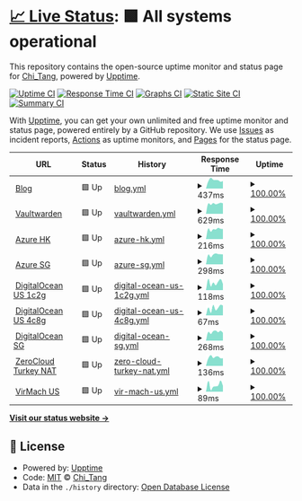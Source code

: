 # [📈 Live Status](https://uptime.chitang.dev): <!--live status--> **🟩 All systems operational**

This repository contains the open-source uptime monitor and status page for [Chi_Tang](https://chitang.dev), powered by [Upptime](https://github.com/upptime/upptime).

[![Uptime CI](https://github.com/chitang233/upptime/workflows/Uptime%20CI/badge.svg)](https://github.com/chitang233/upptime/actions?query=workflow%3A%22Uptime+CI%22)
[![Response Time CI](https://github.com/chitang233/upptime/workflows/Response%20Time%20CI/badge.svg)](https://github.com/chitang233/upptime/actions?query=workflow%3A%22Response+Time+CI%22)
[![Graphs CI](https://github.com/chitang233/upptime/workflows/Graphs%20CI/badge.svg)](https://github.com/chitang233/upptime/actions?query=workflow%3A%22Graphs+CI%22)
[![Static Site CI](https://github.com/chitang233/upptime/workflows/Static%20Site%20CI/badge.svg)](https://github.com/chitang233/upptime/actions?query=workflow%3A%22Static+Site+CI%22)
[![Summary CI](https://github.com/chitang233/upptime/workflows/Summary%20CI/badge.svg)](https://github.com/chitang233/upptime/actions?query=workflow%3A%22Summary+CI%22)

With [Upptime](https://upptime.js.org), you can get your own unlimited and free uptime monitor and status page, powered entirely by a GitHub repository. We use [Issues](https://github.com/chitang233/upptime/issues) as incident reports, [Actions](https://github.com/chitang233/upptime/actions) as uptime monitors, and [Pages](https://uptime.chitang.dev) for the status page.

<!--start: status pages-->
<!-- This summary is generated by Upptime (https://github.com/upptime/upptime) -->
<!-- Do not edit this manually, your changes will be overwritten -->
<!-- prettier-ignore -->
| URL | Status | History | Response Time | Uptime |
| --- | ------ | ------- | ------------- | ------ |
| <img alt="" src="https://icons.duckduckgo.com/ip3/blog.chitang.dev.ico" height="13"> [Blog](https://blog.chitang.dev) | 🟩 Up | [blog.yml](https://github.com/chitang233/upptime/commits/HEAD/history/blog.yml) | <details><summary><img alt="Response time graph" src="./graphs/blog/response-time-week.png" height="20"> 437ms</summary><br><a href="https://uptime.chitang.dev/history/blog"><img alt="Response time 507" src="https://img.shields.io/endpoint?url=https%3A%2F%2Fraw.githubusercontent.com%2Fchitang233%2Fupptime%2FHEAD%2Fapi%2Fblog%2Fresponse-time.json"></a><br><a href="https://uptime.chitang.dev/history/blog"><img alt="24-hour response time 391" src="https://img.shields.io/endpoint?url=https%3A%2F%2Fraw.githubusercontent.com%2Fchitang233%2Fupptime%2FHEAD%2Fapi%2Fblog%2Fresponse-time-day.json"></a><br><a href="https://uptime.chitang.dev/history/blog"><img alt="7-day response time 437" src="https://img.shields.io/endpoint?url=https%3A%2F%2Fraw.githubusercontent.com%2Fchitang233%2Fupptime%2FHEAD%2Fapi%2Fblog%2Fresponse-time-week.json"></a><br><a href="https://uptime.chitang.dev/history/blog"><img alt="30-day response time 400" src="https://img.shields.io/endpoint?url=https%3A%2F%2Fraw.githubusercontent.com%2Fchitang233%2Fupptime%2FHEAD%2Fapi%2Fblog%2Fresponse-time-month.json"></a><br><a href="https://uptime.chitang.dev/history/blog"><img alt="1-year response time 507" src="https://img.shields.io/endpoint?url=https%3A%2F%2Fraw.githubusercontent.com%2Fchitang233%2Fupptime%2FHEAD%2Fapi%2Fblog%2Fresponse-time-year.json"></a></details> | <details><summary><a href="https://uptime.chitang.dev/history/blog">100.00%</a></summary><a href="https://uptime.chitang.dev/history/blog"><img alt="All-time uptime 100.00%" src="https://img.shields.io/endpoint?url=https%3A%2F%2Fraw.githubusercontent.com%2Fchitang233%2Fupptime%2FHEAD%2Fapi%2Fblog%2Fuptime.json"></a><br><a href="https://uptime.chitang.dev/history/blog"><img alt="24-hour uptime 100.00%" src="https://img.shields.io/endpoint?url=https%3A%2F%2Fraw.githubusercontent.com%2Fchitang233%2Fupptime%2FHEAD%2Fapi%2Fblog%2Fuptime-day.json"></a><br><a href="https://uptime.chitang.dev/history/blog"><img alt="7-day uptime 100.00%" src="https://img.shields.io/endpoint?url=https%3A%2F%2Fraw.githubusercontent.com%2Fchitang233%2Fupptime%2FHEAD%2Fapi%2Fblog%2Fuptime-week.json"></a><br><a href="https://uptime.chitang.dev/history/blog"><img alt="30-day uptime 100.00%" src="https://img.shields.io/endpoint?url=https%3A%2F%2Fraw.githubusercontent.com%2Fchitang233%2Fupptime%2FHEAD%2Fapi%2Fblog%2Fuptime-month.json"></a><br><a href="https://uptime.chitang.dev/history/blog"><img alt="1-year uptime 100.00%" src="https://img.shields.io/endpoint?url=https%3A%2F%2Fraw.githubusercontent.com%2Fchitang233%2Fupptime%2FHEAD%2Fapi%2Fblog%2Fuptime-year.json"></a></details>
| <img alt="" src="https://icons.duckduckgo.com/ip3/vaultwarden.chitang.dev.ico" height="13"> [Vaultwarden](https://vaultwarden.chitang.dev) | 🟩 Up | [vaultwarden.yml](https://github.com/chitang233/upptime/commits/HEAD/history/vaultwarden.yml) | <details><summary><img alt="Response time graph" src="./graphs/vaultwarden/response-time-week.png" height="20"> 629ms</summary><br><a href="https://uptime.chitang.dev/history/vaultwarden"><img alt="Response time 653" src="https://img.shields.io/endpoint?url=https%3A%2F%2Fraw.githubusercontent.com%2Fchitang233%2Fupptime%2FHEAD%2Fapi%2Fvaultwarden%2Fresponse-time.json"></a><br><a href="https://uptime.chitang.dev/history/vaultwarden"><img alt="24-hour response time 653" src="https://img.shields.io/endpoint?url=https%3A%2F%2Fraw.githubusercontent.com%2Fchitang233%2Fupptime%2FHEAD%2Fapi%2Fvaultwarden%2Fresponse-time-day.json"></a><br><a href="https://uptime.chitang.dev/history/vaultwarden"><img alt="7-day response time 629" src="https://img.shields.io/endpoint?url=https%3A%2F%2Fraw.githubusercontent.com%2Fchitang233%2Fupptime%2FHEAD%2Fapi%2Fvaultwarden%2Fresponse-time-week.json"></a><br><a href="https://uptime.chitang.dev/history/vaultwarden"><img alt="30-day response time 634" src="https://img.shields.io/endpoint?url=https%3A%2F%2Fraw.githubusercontent.com%2Fchitang233%2Fupptime%2FHEAD%2Fapi%2Fvaultwarden%2Fresponse-time-month.json"></a><br><a href="https://uptime.chitang.dev/history/vaultwarden"><img alt="1-year response time 653" src="https://img.shields.io/endpoint?url=https%3A%2F%2Fraw.githubusercontent.com%2Fchitang233%2Fupptime%2FHEAD%2Fapi%2Fvaultwarden%2Fresponse-time-year.json"></a></details> | <details><summary><a href="https://uptime.chitang.dev/history/vaultwarden">100.00%</a></summary><a href="https://uptime.chitang.dev/history/vaultwarden"><img alt="All-time uptime 99.99%" src="https://img.shields.io/endpoint?url=https%3A%2F%2Fraw.githubusercontent.com%2Fchitang233%2Fupptime%2FHEAD%2Fapi%2Fvaultwarden%2Fuptime.json"></a><br><a href="https://uptime.chitang.dev/history/vaultwarden"><img alt="24-hour uptime 100.00%" src="https://img.shields.io/endpoint?url=https%3A%2F%2Fraw.githubusercontent.com%2Fchitang233%2Fupptime%2FHEAD%2Fapi%2Fvaultwarden%2Fuptime-day.json"></a><br><a href="https://uptime.chitang.dev/history/vaultwarden"><img alt="7-day uptime 100.00%" src="https://img.shields.io/endpoint?url=https%3A%2F%2Fraw.githubusercontent.com%2Fchitang233%2Fupptime%2FHEAD%2Fapi%2Fvaultwarden%2Fuptime-week.json"></a><br><a href="https://uptime.chitang.dev/history/vaultwarden"><img alt="30-day uptime 99.98%" src="https://img.shields.io/endpoint?url=https%3A%2F%2Fraw.githubusercontent.com%2Fchitang233%2Fupptime%2FHEAD%2Fapi%2Fvaultwarden%2Fuptime-month.json"></a><br><a href="https://uptime.chitang.dev/history/vaultwarden"><img alt="1-year uptime 99.99%" src="https://img.shields.io/endpoint?url=https%3A%2F%2Fraw.githubusercontent.com%2Fchitang233%2Fupptime%2FHEAD%2Fapi%2Fvaultwarden%2Fuptime-year.json"></a></details>
| <img alt="" src="https://icons.duckduckgo.com/ip3/null.ico" height="13"> [Azure HK](server.chitang.dev) | 🟩 Up | [azure-hk.yml](https://github.com/chitang233/upptime/commits/HEAD/history/azure-hk.yml) | <details><summary><img alt="Response time graph" src="./graphs/azure-hk/response-time-week.png" height="20"> 216ms</summary><br><a href="https://uptime.chitang.dev/history/azure-hk"><img alt="Response time 206" src="https://img.shields.io/endpoint?url=https%3A%2F%2Fraw.githubusercontent.com%2Fchitang233%2Fupptime%2FHEAD%2Fapi%2Fazure-hk%2Fresponse-time.json"></a><br><a href="https://uptime.chitang.dev/history/azure-hk"><img alt="24-hour response time 221" src="https://img.shields.io/endpoint?url=https%3A%2F%2Fraw.githubusercontent.com%2Fchitang233%2Fupptime%2FHEAD%2Fapi%2Fazure-hk%2Fresponse-time-day.json"></a><br><a href="https://uptime.chitang.dev/history/azure-hk"><img alt="7-day response time 216" src="https://img.shields.io/endpoint?url=https%3A%2F%2Fraw.githubusercontent.com%2Fchitang233%2Fupptime%2FHEAD%2Fapi%2Fazure-hk%2Fresponse-time-week.json"></a><br><a href="https://uptime.chitang.dev/history/azure-hk"><img alt="30-day response time 208" src="https://img.shields.io/endpoint?url=https%3A%2F%2Fraw.githubusercontent.com%2Fchitang233%2Fupptime%2FHEAD%2Fapi%2Fazure-hk%2Fresponse-time-month.json"></a><br><a href="https://uptime.chitang.dev/history/azure-hk"><img alt="1-year response time 206" src="https://img.shields.io/endpoint?url=https%3A%2F%2Fraw.githubusercontent.com%2Fchitang233%2Fupptime%2FHEAD%2Fapi%2Fazure-hk%2Fresponse-time-year.json"></a></details> | <details><summary><a href="https://uptime.chitang.dev/history/azure-hk">100.00%</a></summary><a href="https://uptime.chitang.dev/history/azure-hk"><img alt="All-time uptime 100.00%" src="https://img.shields.io/endpoint?url=https%3A%2F%2Fraw.githubusercontent.com%2Fchitang233%2Fupptime%2FHEAD%2Fapi%2Fazure-hk%2Fuptime.json"></a><br><a href="https://uptime.chitang.dev/history/azure-hk"><img alt="24-hour uptime 100.00%" src="https://img.shields.io/endpoint?url=https%3A%2F%2Fraw.githubusercontent.com%2Fchitang233%2Fupptime%2FHEAD%2Fapi%2Fazure-hk%2Fuptime-day.json"></a><br><a href="https://uptime.chitang.dev/history/azure-hk"><img alt="7-day uptime 100.00%" src="https://img.shields.io/endpoint?url=https%3A%2F%2Fraw.githubusercontent.com%2Fchitang233%2Fupptime%2FHEAD%2Fapi%2Fazure-hk%2Fuptime-week.json"></a><br><a href="https://uptime.chitang.dev/history/azure-hk"><img alt="30-day uptime 100.00%" src="https://img.shields.io/endpoint?url=https%3A%2F%2Fraw.githubusercontent.com%2Fchitang233%2Fupptime%2FHEAD%2Fapi%2Fazure-hk%2Fuptime-month.json"></a><br><a href="https://uptime.chitang.dev/history/azure-hk"><img alt="1-year uptime 100.00%" src="https://img.shields.io/endpoint?url=https%3A%2F%2Fraw.githubusercontent.com%2Fchitang233%2Fupptime%2FHEAD%2Fapi%2Fazure-hk%2Fuptime-year.json"></a></details>
| <img alt="" src="https://icons.duckduckgo.com/ip3/null.ico" height="13"> [Azure SG](azure-sgp.chitang.eu.org) | 🟩 Up | [azure-sg.yml](https://github.com/chitang233/upptime/commits/HEAD/history/azure-sg.yml) | <details><summary><img alt="Response time graph" src="./graphs/azure-sg/response-time-week.png" height="20"> 298ms</summary><br><a href="https://uptime.chitang.dev/history/azure-sg"><img alt="Response time 308" src="https://img.shields.io/endpoint?url=https%3A%2F%2Fraw.githubusercontent.com%2Fchitang233%2Fupptime%2FHEAD%2Fapi%2Fazure-sg%2Fresponse-time.json"></a><br><a href="https://uptime.chitang.dev/history/azure-sg"><img alt="24-hour response time 305" src="https://img.shields.io/endpoint?url=https%3A%2F%2Fraw.githubusercontent.com%2Fchitang233%2Fupptime%2FHEAD%2Fapi%2Fazure-sg%2Fresponse-time-day.json"></a><br><a href="https://uptime.chitang.dev/history/azure-sg"><img alt="7-day response time 298" src="https://img.shields.io/endpoint?url=https%3A%2F%2Fraw.githubusercontent.com%2Fchitang233%2Fupptime%2FHEAD%2Fapi%2Fazure-sg%2Fresponse-time-week.json"></a><br><a href="https://uptime.chitang.dev/history/azure-sg"><img alt="30-day response time 312" src="https://img.shields.io/endpoint?url=https%3A%2F%2Fraw.githubusercontent.com%2Fchitang233%2Fupptime%2FHEAD%2Fapi%2Fazure-sg%2Fresponse-time-month.json"></a><br><a href="https://uptime.chitang.dev/history/azure-sg"><img alt="1-year response time 308" src="https://img.shields.io/endpoint?url=https%3A%2F%2Fraw.githubusercontent.com%2Fchitang233%2Fupptime%2FHEAD%2Fapi%2Fazure-sg%2Fresponse-time-year.json"></a></details> | <details><summary><a href="https://uptime.chitang.dev/history/azure-sg">100.00%</a></summary><a href="https://uptime.chitang.dev/history/azure-sg"><img alt="All-time uptime 98.08%" src="https://img.shields.io/endpoint?url=https%3A%2F%2Fraw.githubusercontent.com%2Fchitang233%2Fupptime%2FHEAD%2Fapi%2Fazure-sg%2Fuptime.json"></a><br><a href="https://uptime.chitang.dev/history/azure-sg"><img alt="24-hour uptime 100.00%" src="https://img.shields.io/endpoint?url=https%3A%2F%2Fraw.githubusercontent.com%2Fchitang233%2Fupptime%2FHEAD%2Fapi%2Fazure-sg%2Fuptime-day.json"></a><br><a href="https://uptime.chitang.dev/history/azure-sg"><img alt="7-day uptime 100.00%" src="https://img.shields.io/endpoint?url=https%3A%2F%2Fraw.githubusercontent.com%2Fchitang233%2Fupptime%2FHEAD%2Fapi%2Fazure-sg%2Fuptime-week.json"></a><br><a href="https://uptime.chitang.dev/history/azure-sg"><img alt="30-day uptime 100.00%" src="https://img.shields.io/endpoint?url=https%3A%2F%2Fraw.githubusercontent.com%2Fchitang233%2Fupptime%2FHEAD%2Fapi%2Fazure-sg%2Fuptime-month.json"></a><br><a href="https://uptime.chitang.dev/history/azure-sg"><img alt="1-year uptime 98.08%" src="https://img.shields.io/endpoint?url=https%3A%2F%2Fraw.githubusercontent.com%2Fchitang233%2Fupptime%2FHEAD%2Fapi%2Fazure-sg%2Fuptime-year.json"></a></details>
| <img alt="" src="https://icons.duckduckgo.com/ip3/null.ico" height="13"> [DigitalOcean US 1c2g](do-sfo.chitang.eu.org) | 🟩 Up | [digital-ocean-us-1c2g.yml](https://github.com/chitang233/upptime/commits/HEAD/history/digital-ocean-us-1c2g.yml) | <details><summary><img alt="Response time graph" src="./graphs/digital-ocean-us-1c2g/response-time-week.png" height="20"> 118ms</summary><br><a href="https://uptime.chitang.dev/history/digital-ocean-us-1c2g"><img alt="Response time 112" src="https://img.shields.io/endpoint?url=https%3A%2F%2Fraw.githubusercontent.com%2Fchitang233%2Fupptime%2FHEAD%2Fapi%2Fdigital-ocean-us-1c2g%2Fresponse-time.json"></a><br><a href="https://uptime.chitang.dev/history/digital-ocean-us-1c2g"><img alt="24-hour response time 96" src="https://img.shields.io/endpoint?url=https%3A%2F%2Fraw.githubusercontent.com%2Fchitang233%2Fupptime%2FHEAD%2Fapi%2Fdigital-ocean-us-1c2g%2Fresponse-time-day.json"></a><br><a href="https://uptime.chitang.dev/history/digital-ocean-us-1c2g"><img alt="7-day response time 118" src="https://img.shields.io/endpoint?url=https%3A%2F%2Fraw.githubusercontent.com%2Fchitang233%2Fupptime%2FHEAD%2Fapi%2Fdigital-ocean-us-1c2g%2Fresponse-time-week.json"></a><br><a href="https://uptime.chitang.dev/history/digital-ocean-us-1c2g"><img alt="30-day response time 133" src="https://img.shields.io/endpoint?url=https%3A%2F%2Fraw.githubusercontent.com%2Fchitang233%2Fupptime%2FHEAD%2Fapi%2Fdigital-ocean-us-1c2g%2Fresponse-time-month.json"></a><br><a href="https://uptime.chitang.dev/history/digital-ocean-us-1c2g"><img alt="1-year response time 112" src="https://img.shields.io/endpoint?url=https%3A%2F%2Fraw.githubusercontent.com%2Fchitang233%2Fupptime%2FHEAD%2Fapi%2Fdigital-ocean-us-1c2g%2Fresponse-time-year.json"></a></details> | <details><summary><a href="https://uptime.chitang.dev/history/digital-ocean-us-1c2g">100.00%</a></summary><a href="https://uptime.chitang.dev/history/digital-ocean-us-1c2g"><img alt="All-time uptime 100.00%" src="https://img.shields.io/endpoint?url=https%3A%2F%2Fraw.githubusercontent.com%2Fchitang233%2Fupptime%2FHEAD%2Fapi%2Fdigital-ocean-us-1c2g%2Fuptime.json"></a><br><a href="https://uptime.chitang.dev/history/digital-ocean-us-1c2g"><img alt="24-hour uptime 100.00%" src="https://img.shields.io/endpoint?url=https%3A%2F%2Fraw.githubusercontent.com%2Fchitang233%2Fupptime%2FHEAD%2Fapi%2Fdigital-ocean-us-1c2g%2Fuptime-day.json"></a><br><a href="https://uptime.chitang.dev/history/digital-ocean-us-1c2g"><img alt="7-day uptime 100.00%" src="https://img.shields.io/endpoint?url=https%3A%2F%2Fraw.githubusercontent.com%2Fchitang233%2Fupptime%2FHEAD%2Fapi%2Fdigital-ocean-us-1c2g%2Fuptime-week.json"></a><br><a href="https://uptime.chitang.dev/history/digital-ocean-us-1c2g"><img alt="30-day uptime 100.00%" src="https://img.shields.io/endpoint?url=https%3A%2F%2Fraw.githubusercontent.com%2Fchitang233%2Fupptime%2FHEAD%2Fapi%2Fdigital-ocean-us-1c2g%2Fuptime-month.json"></a><br><a href="https://uptime.chitang.dev/history/digital-ocean-us-1c2g"><img alt="1-year uptime 100.00%" src="https://img.shields.io/endpoint?url=https%3A%2F%2Fraw.githubusercontent.com%2Fchitang233%2Fupptime%2FHEAD%2Fapi%2Fdigital-ocean-us-1c2g%2Fuptime-year.json"></a></details>
| <img alt="" src="https://icons.duckduckgo.com/ip3/null.ico" height="13"> [DigitalOcean US 4c8g](do-main.chitang.eu.org) | 🟩 Up | [digital-ocean-us-4c8g.yml](https://github.com/chitang233/upptime/commits/HEAD/history/digital-ocean-us-4c8g.yml) | <details><summary><img alt="Response time graph" src="./graphs/digital-ocean-us-4c8g/response-time-week.png" height="20"> 67ms</summary><br><a href="https://uptime.chitang.dev/history/digital-ocean-us-4c8g"><img alt="Response time 56" src="https://img.shields.io/endpoint?url=https%3A%2F%2Fraw.githubusercontent.com%2Fchitang233%2Fupptime%2FHEAD%2Fapi%2Fdigital-ocean-us-4c8g%2Fresponse-time.json"></a><br><a href="https://uptime.chitang.dev/history/digital-ocean-us-4c8g"><img alt="24-hour response time 87" src="https://img.shields.io/endpoint?url=https%3A%2F%2Fraw.githubusercontent.com%2Fchitang233%2Fupptime%2FHEAD%2Fapi%2Fdigital-ocean-us-4c8g%2Fresponse-time-day.json"></a><br><a href="https://uptime.chitang.dev/history/digital-ocean-us-4c8g"><img alt="7-day response time 67" src="https://img.shields.io/endpoint?url=https%3A%2F%2Fraw.githubusercontent.com%2Fchitang233%2Fupptime%2FHEAD%2Fapi%2Fdigital-ocean-us-4c8g%2Fresponse-time-week.json"></a><br><a href="https://uptime.chitang.dev/history/digital-ocean-us-4c8g"><img alt="30-day response time 61" src="https://img.shields.io/endpoint?url=https%3A%2F%2Fraw.githubusercontent.com%2Fchitang233%2Fupptime%2FHEAD%2Fapi%2Fdigital-ocean-us-4c8g%2Fresponse-time-month.json"></a><br><a href="https://uptime.chitang.dev/history/digital-ocean-us-4c8g"><img alt="1-year response time 56" src="https://img.shields.io/endpoint?url=https%3A%2F%2Fraw.githubusercontent.com%2Fchitang233%2Fupptime%2FHEAD%2Fapi%2Fdigital-ocean-us-4c8g%2Fresponse-time-year.json"></a></details> | <details><summary><a href="https://uptime.chitang.dev/history/digital-ocean-us-4c8g">100.00%</a></summary><a href="https://uptime.chitang.dev/history/digital-ocean-us-4c8g"><img alt="All-time uptime 100.00%" src="https://img.shields.io/endpoint?url=https%3A%2F%2Fraw.githubusercontent.com%2Fchitang233%2Fupptime%2FHEAD%2Fapi%2Fdigital-ocean-us-4c8g%2Fuptime.json"></a><br><a href="https://uptime.chitang.dev/history/digital-ocean-us-4c8g"><img alt="24-hour uptime 100.00%" src="https://img.shields.io/endpoint?url=https%3A%2F%2Fraw.githubusercontent.com%2Fchitang233%2Fupptime%2FHEAD%2Fapi%2Fdigital-ocean-us-4c8g%2Fuptime-day.json"></a><br><a href="https://uptime.chitang.dev/history/digital-ocean-us-4c8g"><img alt="7-day uptime 100.00%" src="https://img.shields.io/endpoint?url=https%3A%2F%2Fraw.githubusercontent.com%2Fchitang233%2Fupptime%2FHEAD%2Fapi%2Fdigital-ocean-us-4c8g%2Fuptime-week.json"></a><br><a href="https://uptime.chitang.dev/history/digital-ocean-us-4c8g"><img alt="30-day uptime 100.00%" src="https://img.shields.io/endpoint?url=https%3A%2F%2Fraw.githubusercontent.com%2Fchitang233%2Fupptime%2FHEAD%2Fapi%2Fdigital-ocean-us-4c8g%2Fuptime-month.json"></a><br><a href="https://uptime.chitang.dev/history/digital-ocean-us-4c8g"><img alt="1-year uptime 100.00%" src="https://img.shields.io/endpoint?url=https%3A%2F%2Fraw.githubusercontent.com%2Fchitang233%2Fupptime%2FHEAD%2Fapi%2Fdigital-ocean-us-4c8g%2Fuptime-year.json"></a></details>
| <img alt="" src="https://icons.duckduckgo.com/ip3/null.ico" height="13"> [DigitalOcean SG](do-sgp.chitang.eu.org) | 🟩 Up | [digital-ocean-sg.yml](https://github.com/chitang233/upptime/commits/HEAD/history/digital-ocean-sg.yml) | <details><summary><img alt="Response time graph" src="./graphs/digital-ocean-sg/response-time-week.png" height="20"> 268ms</summary><br><a href="https://uptime.chitang.dev/history/digital-ocean-sg"><img alt="Response time 253" src="https://img.shields.io/endpoint?url=https%3A%2F%2Fraw.githubusercontent.com%2Fchitang233%2Fupptime%2FHEAD%2Fapi%2Fdigital-ocean-sg%2Fresponse-time.json"></a><br><a href="https://uptime.chitang.dev/history/digital-ocean-sg"><img alt="24-hour response time 243" src="https://img.shields.io/endpoint?url=https%3A%2F%2Fraw.githubusercontent.com%2Fchitang233%2Fupptime%2FHEAD%2Fapi%2Fdigital-ocean-sg%2Fresponse-time-day.json"></a><br><a href="https://uptime.chitang.dev/history/digital-ocean-sg"><img alt="7-day response time 268" src="https://img.shields.io/endpoint?url=https%3A%2F%2Fraw.githubusercontent.com%2Fchitang233%2Fupptime%2FHEAD%2Fapi%2Fdigital-ocean-sg%2Fresponse-time-week.json"></a><br><a href="https://uptime.chitang.dev/history/digital-ocean-sg"><img alt="30-day response time 252" src="https://img.shields.io/endpoint?url=https%3A%2F%2Fraw.githubusercontent.com%2Fchitang233%2Fupptime%2FHEAD%2Fapi%2Fdigital-ocean-sg%2Fresponse-time-month.json"></a><br><a href="https://uptime.chitang.dev/history/digital-ocean-sg"><img alt="1-year response time 253" src="https://img.shields.io/endpoint?url=https%3A%2F%2Fraw.githubusercontent.com%2Fchitang233%2Fupptime%2FHEAD%2Fapi%2Fdigital-ocean-sg%2Fresponse-time-year.json"></a></details> | <details><summary><a href="https://uptime.chitang.dev/history/digital-ocean-sg">100.00%</a></summary><a href="https://uptime.chitang.dev/history/digital-ocean-sg"><img alt="All-time uptime 100.00%" src="https://img.shields.io/endpoint?url=https%3A%2F%2Fraw.githubusercontent.com%2Fchitang233%2Fupptime%2FHEAD%2Fapi%2Fdigital-ocean-sg%2Fuptime.json"></a><br><a href="https://uptime.chitang.dev/history/digital-ocean-sg"><img alt="24-hour uptime 100.00%" src="https://img.shields.io/endpoint?url=https%3A%2F%2Fraw.githubusercontent.com%2Fchitang233%2Fupptime%2FHEAD%2Fapi%2Fdigital-ocean-sg%2Fuptime-day.json"></a><br><a href="https://uptime.chitang.dev/history/digital-ocean-sg"><img alt="7-day uptime 100.00%" src="https://img.shields.io/endpoint?url=https%3A%2F%2Fraw.githubusercontent.com%2Fchitang233%2Fupptime%2FHEAD%2Fapi%2Fdigital-ocean-sg%2Fuptime-week.json"></a><br><a href="https://uptime.chitang.dev/history/digital-ocean-sg"><img alt="30-day uptime 100.00%" src="https://img.shields.io/endpoint?url=https%3A%2F%2Fraw.githubusercontent.com%2Fchitang233%2Fupptime%2FHEAD%2Fapi%2Fdigital-ocean-sg%2Fuptime-month.json"></a><br><a href="https://uptime.chitang.dev/history/digital-ocean-sg"><img alt="1-year uptime 100.00%" src="https://img.shields.io/endpoint?url=https%3A%2F%2Fraw.githubusercontent.com%2Fchitang233%2Fupptime%2FHEAD%2Fapi%2Fdigital-ocean-sg%2Fuptime-year.json"></a></details>
| <img alt="" src="https://icons.duckduckgo.com/ip3/null.ico" height="13"> [ZeroCloud Turkey NAT](185.219.134.99) | 🟩 Up | [zero-cloud-turkey-nat.yml](https://github.com/chitang233/upptime/commits/HEAD/history/zero-cloud-turkey-nat.yml) | <details><summary><img alt="Response time graph" src="./graphs/zero-cloud-turkey-nat/response-time-week.png" height="20"> 136ms</summary><br><a href="https://uptime.chitang.dev/history/zero-cloud-turkey-nat"><img alt="Response time 149" src="https://img.shields.io/endpoint?url=https%3A%2F%2Fraw.githubusercontent.com%2Fchitang233%2Fupptime%2FHEAD%2Fapi%2Fzero-cloud-turkey-nat%2Fresponse-time.json"></a><br><a href="https://uptime.chitang.dev/history/zero-cloud-turkey-nat"><img alt="24-hour response time 120" src="https://img.shields.io/endpoint?url=https%3A%2F%2Fraw.githubusercontent.com%2Fchitang233%2Fupptime%2FHEAD%2Fapi%2Fzero-cloud-turkey-nat%2Fresponse-time-day.json"></a><br><a href="https://uptime.chitang.dev/history/zero-cloud-turkey-nat"><img alt="7-day response time 136" src="https://img.shields.io/endpoint?url=https%3A%2F%2Fraw.githubusercontent.com%2Fchitang233%2Fupptime%2FHEAD%2Fapi%2Fzero-cloud-turkey-nat%2Fresponse-time-week.json"></a><br><a href="https://uptime.chitang.dev/history/zero-cloud-turkey-nat"><img alt="30-day response time 145" src="https://img.shields.io/endpoint?url=https%3A%2F%2Fraw.githubusercontent.com%2Fchitang233%2Fupptime%2FHEAD%2Fapi%2Fzero-cloud-turkey-nat%2Fresponse-time-month.json"></a><br><a href="https://uptime.chitang.dev/history/zero-cloud-turkey-nat"><img alt="1-year response time 149" src="https://img.shields.io/endpoint?url=https%3A%2F%2Fraw.githubusercontent.com%2Fchitang233%2Fupptime%2FHEAD%2Fapi%2Fzero-cloud-turkey-nat%2Fresponse-time-year.json"></a></details> | <details><summary><a href="https://uptime.chitang.dev/history/zero-cloud-turkey-nat">100.00%</a></summary><a href="https://uptime.chitang.dev/history/zero-cloud-turkey-nat"><img alt="All-time uptime 99.60%" src="https://img.shields.io/endpoint?url=https%3A%2F%2Fraw.githubusercontent.com%2Fchitang233%2Fupptime%2FHEAD%2Fapi%2Fzero-cloud-turkey-nat%2Fuptime.json"></a><br><a href="https://uptime.chitang.dev/history/zero-cloud-turkey-nat"><img alt="24-hour uptime 100.00%" src="https://img.shields.io/endpoint?url=https%3A%2F%2Fraw.githubusercontent.com%2Fchitang233%2Fupptime%2FHEAD%2Fapi%2Fzero-cloud-turkey-nat%2Fuptime-day.json"></a><br><a href="https://uptime.chitang.dev/history/zero-cloud-turkey-nat"><img alt="7-day uptime 100.00%" src="https://img.shields.io/endpoint?url=https%3A%2F%2Fraw.githubusercontent.com%2Fchitang233%2Fupptime%2FHEAD%2Fapi%2Fzero-cloud-turkey-nat%2Fuptime-week.json"></a><br><a href="https://uptime.chitang.dev/history/zero-cloud-turkey-nat"><img alt="30-day uptime 100.00%" src="https://img.shields.io/endpoint?url=https%3A%2F%2Fraw.githubusercontent.com%2Fchitang233%2Fupptime%2FHEAD%2Fapi%2Fzero-cloud-turkey-nat%2Fuptime-month.json"></a><br><a href="https://uptime.chitang.dev/history/zero-cloud-turkey-nat"><img alt="1-year uptime 99.60%" src="https://img.shields.io/endpoint?url=https%3A%2F%2Fraw.githubusercontent.com%2Fchitang233%2Fupptime%2FHEAD%2Fapi%2Fzero-cloud-turkey-nat%2Fuptime-year.json"></a></details>
| <img alt="" src="https://icons.duckduckgo.com/ip3/null.ico" height="13"> [VirMach US](virmach-1.chitang.eu.org) | 🟩 Up | [vir-mach-us.yml](https://github.com/chitang233/upptime/commits/HEAD/history/vir-mach-us.yml) | <details><summary><img alt="Response time graph" src="./graphs/vir-mach-us/response-time-week.png" height="20"> 89ms</summary><br><a href="https://uptime.chitang.dev/history/vir-mach-us"><img alt="Response time 83" src="https://img.shields.io/endpoint?url=https%3A%2F%2Fraw.githubusercontent.com%2Fchitang233%2Fupptime%2FHEAD%2Fapi%2Fvir-mach-us%2Fresponse-time.json"></a><br><a href="https://uptime.chitang.dev/history/vir-mach-us"><img alt="24-hour response time 82" src="https://img.shields.io/endpoint?url=https%3A%2F%2Fraw.githubusercontent.com%2Fchitang233%2Fupptime%2FHEAD%2Fapi%2Fvir-mach-us%2Fresponse-time-day.json"></a><br><a href="https://uptime.chitang.dev/history/vir-mach-us"><img alt="7-day response time 89" src="https://img.shields.io/endpoint?url=https%3A%2F%2Fraw.githubusercontent.com%2Fchitang233%2Fupptime%2FHEAD%2Fapi%2Fvir-mach-us%2Fresponse-time-week.json"></a><br><a href="https://uptime.chitang.dev/history/vir-mach-us"><img alt="30-day response time 85" src="https://img.shields.io/endpoint?url=https%3A%2F%2Fraw.githubusercontent.com%2Fchitang233%2Fupptime%2FHEAD%2Fapi%2Fvir-mach-us%2Fresponse-time-month.json"></a><br><a href="https://uptime.chitang.dev/history/vir-mach-us"><img alt="1-year response time 83" src="https://img.shields.io/endpoint?url=https%3A%2F%2Fraw.githubusercontent.com%2Fchitang233%2Fupptime%2FHEAD%2Fapi%2Fvir-mach-us%2Fresponse-time-year.json"></a></details> | <details><summary><a href="https://uptime.chitang.dev/history/vir-mach-us">100.00%</a></summary><a href="https://uptime.chitang.dev/history/vir-mach-us"><img alt="All-time uptime 93.54%" src="https://img.shields.io/endpoint?url=https%3A%2F%2Fraw.githubusercontent.com%2Fchitang233%2Fupptime%2FHEAD%2Fapi%2Fvir-mach-us%2Fuptime.json"></a><br><a href="https://uptime.chitang.dev/history/vir-mach-us"><img alt="24-hour uptime 100.00%" src="https://img.shields.io/endpoint?url=https%3A%2F%2Fraw.githubusercontent.com%2Fchitang233%2Fupptime%2FHEAD%2Fapi%2Fvir-mach-us%2Fuptime-day.json"></a><br><a href="https://uptime.chitang.dev/history/vir-mach-us"><img alt="7-day uptime 100.00%" src="https://img.shields.io/endpoint?url=https%3A%2F%2Fraw.githubusercontent.com%2Fchitang233%2Fupptime%2FHEAD%2Fapi%2Fvir-mach-us%2Fuptime-week.json"></a><br><a href="https://uptime.chitang.dev/history/vir-mach-us"><img alt="30-day uptime 92.24%" src="https://img.shields.io/endpoint?url=https%3A%2F%2Fraw.githubusercontent.com%2Fchitang233%2Fupptime%2FHEAD%2Fapi%2Fvir-mach-us%2Fuptime-month.json"></a><br><a href="https://uptime.chitang.dev/history/vir-mach-us"><img alt="1-year uptime 93.54%" src="https://img.shields.io/endpoint?url=https%3A%2F%2Fraw.githubusercontent.com%2Fchitang233%2Fupptime%2FHEAD%2Fapi%2Fvir-mach-us%2Fuptime-year.json"></a></details>

<!--end: status pages-->

[**Visit our status website →**](https://uptime.chitang.dev)

## 📄 License

- Powered by: [Upptime](https://github.com/upptime/upptime)
- Code: [MIT](./LICENSE) © [Chi_Tang](https://chitang.dev)
- Data in the `./history` directory: [Open Database License](https://opendatacommons.org/licenses/odbl/1-0/)

